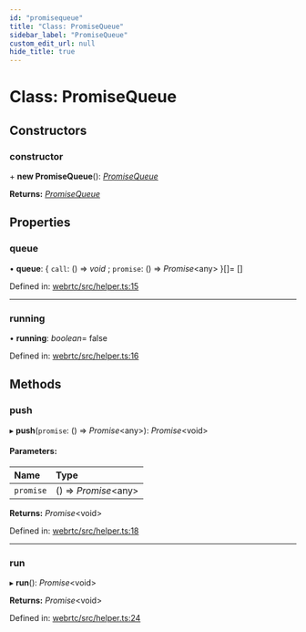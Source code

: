 ```yaml
---
id: "promisequeue"
title: "Class: PromiseQueue"
sidebar_label: "PromiseQueue"
custom_edit_url: null
hide_title: true
---
```


# Class: PromiseQueue

## Constructors

### constructor

\+ **new PromiseQueue**(): [*PromiseQueue*](promisequeue.md)

**Returns:** [*PromiseQueue*](promisequeue.md)

## Properties

### queue

• **queue**: { `call`: () => *void* ; `promise`: () => *Promise*<any\>  }[]= []

Defined in: [webrtc/src/helper.ts:15](https://github.com/shinyoshiaki/werift-webrtc/blob/ad4c7a5/packages/webrtc/src/helper.ts#L15)

___

### running

• **running**: *boolean*= false

Defined in: [webrtc/src/helper.ts:16](https://github.com/shinyoshiaki/werift-webrtc/blob/ad4c7a5/packages/webrtc/src/helper.ts#L16)

## Methods

### push

▸ **push**(`promise`: () => *Promise*<any\>): *Promise*<void\>

#### Parameters:

Name | Type |
:------ | :------ |
`promise` | () => *Promise*<any\> |

**Returns:** *Promise*<void\>

Defined in: [webrtc/src/helper.ts:18](https://github.com/shinyoshiaki/werift-webrtc/blob/ad4c7a5/packages/webrtc/src/helper.ts#L18)

___

### run

▸ **run**(): *Promise*<void\>

**Returns:** *Promise*<void\>

Defined in: [webrtc/src/helper.ts:24](https://github.com/shinyoshiaki/werift-webrtc/blob/ad4c7a5/packages/webrtc/src/helper.ts#L24)
